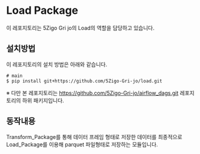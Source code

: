 
# Load Package

이 레포지토리는 5Zigo Gri jo의 Load의 역할을 담당하고 있습니다.

## 설치방법
이 레포지토리의 설치 방법은 아래와 같습니다.
```
# main
$ pip install git+https://github.com/5Zigo-Gri-jo/load.git
```
※ 다만 본 레포지토리는 https://github.com/5Zigo-Gri-jo/airflow_dags.git 레포지토리의 하위 패키지입니다.

## 동작내용
Transform_Package를 통해 데이터 프레임 형태로 저장한 데이터를 최종적으로 Load_Package를 이용해 parquet 파일형태로 저장하는 모듈입니다. 
